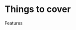 # Things to cover
Features
<!-- 1. Add a default search to the script - pokemon -->
<!-- 2. Add a propmt that would trigger when there is error in input query. -->
<!-- 3. Make the Random Image working . -->
<!-- 4. Add About section description . -->
<!-- 5. Make the website responsive. -->

